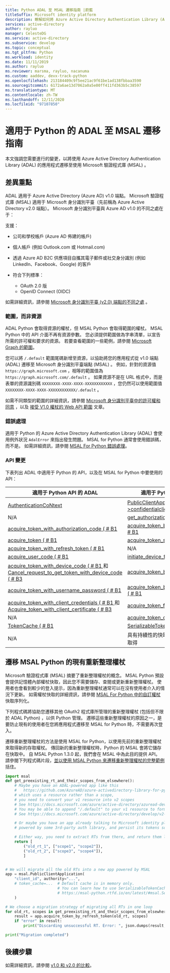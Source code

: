 ```yaml
---
title: Python ADAL 至 MSAL 遷移指南 |蔚藍
titleSuffix: Microsoft identity platform
description: 瞭解如何將 Azure Active Directory Authentication Library (ADAL) Python 應用程式遷移至適用于 Python 的 Microsoft 驗證程式庫 (MSAL) 。
services: active-directory
author: rayluo
manager: CelesteDG
ms.service: active-directory
ms.subservice: develop
ms.topic: conceptual
ms.tgt_pltfrm: Python
ms.workload: identity
ms.date: 11/11/2019
ms.author: rayluo
ms.reviewer: marsma, rayluo, nacanuma
ms.custom: aaddev, devx-track-python
ms.openlocfilehash: 213184409c9f5ee21ac9f61be1ad138fbbaa3590
ms.sourcegitcommit: 6172a6ae13d7062a0a5e00ff411fd363b5c38597
ms.translationtype: MT
ms.contentlocale: zh-TW
ms.lasthandoff: 12/11/2020
ms.locfileid: "97107850"
---
```

# <a name="adal-to-msal-migration-guide-for-python"></a>適用于 Python 的 ADAL 至 MSAL 遷移指南

本文強調您需要進行的變更，以將使用 Azure Active Directory Authentication Library (ADAL) 的應用程式遷移至使用 Microsoft 驗證程式庫 (MSAL) 。

## <a name="difference-highlights"></a>差異重點

ADAL 適用于 Azure Active Directory (Azure AD) v1.0 端點。 Microsoft 驗證程式庫 (MSAL) 適用于 Microsoft 身分識別平臺（先前稱為 Azure Active Directory v2.0 端點）。 Microsoft 身分識別平臺與 Azure AD v1.0 的不同之處在于：

支援：
  - 公司和學校帳戶 (Azure AD 佈建的帳戶)
  - 個人帳戶 (例如 Outlook.com 或 Hotmail.com)
  - 透過 Azure AD B2C 供應項目自攜其電子郵件或社交身分識別 (例如 LinkedIn、Facebook、Google) 的客戶

- 符合下列標準：
  - OAuth 2.0 版
  - OpenID Connect (OIDC) 

如需詳細資訊，請參閱 [Microsoft 身分識別平臺 (v2.0) 端點的不同之處](../azuread-dev/azure-ad-endpoint-comparison.md) 。

### <a name="scopes-not-resources"></a>範圍，而非資源

ADAL Python 會取得資源的權杖，但 MSAL Python 會取得範圍的權杖。 MSAL Python 中的 API 介面不再有資源參數。 您必須提供範圍做為字串清單，以宣告所需的許可權和要求的資源。 若要查看範圍的一些範例，請參閱 [Microsoft Graph 的範圍](/graph/permissions-reference)。

您可以將 `/.default` 範圍尾碼新增至資源，以協助將您的應用程式從 v1.0 端點 (ADAL) 遷移至 Microsoft 身分識別平臺端點 (MSAL) 。 例如，針對的資源值 `https://graph.microsoft.com` ，相等的範圍值為 `https://graph.microsoft.com/.default` 。  如果資源不是在 URL 格式中，而是表單的資源識別碼 `XXXXXXXX-XXXX-XXXX-XXXXXXXXXXXX` ，您仍然可以使用範圍值 `XXXXXXXX-XXXX-XXXX-XXXXXXXXXXXX/.default` 。

如需不同類型的範圍的詳細資訊，請參閱 [Microsoft 身分識別平臺中的許可權和同意](./v2-permissions-and-consent.md) ，以及 [接受 V1.0 權杖的 Web API 範圍](./msal-v1-app-scopes.md) 文章。

### <a name="error-handling"></a>錯誤處理

適用于 Python 的 Azure Active Directory Authentication Library (ADAL) 會使用例外狀況 `AdalError` 來指出發生問題。 MSAL for Python 通常會使用錯誤碼，而不是。 如需詳細資訊，請參閱 [MSAL For Python 錯誤處理](msal-error-handling-python.md)。

### <a name="api-changes"></a>API 變更

下表列出 ADAL 中適用于 Python 的 API，以及在 MSAL for Python 中要使用的 API：

| 適用于 Python API 的 ADAL  | 適用于 Python API 的 MSAL |
| ------------------- | ---------------------------------- |
| [AuthenticationCoNtext](https://adal-python.readthedocs.io/en/latest/#adal.AuthenticationContext)  | [PublicClientApplication 或 >confidentialclientapplication](https://msal-python.readthedocs.io/en/latest/#msal.ClientApplication.__init__)  |
| N/A  | [get_authorization_request_url ( # B1 ](https://msal-python.readthedocs.io/en/latest/#msal.ClientApplication.get_authorization_request_url)  |
| [acquire_token_with_authorization_code ( # B1 ](https://adal-python.readthedocs.io/en/latest/#adal.AuthenticationContext.acquire_token_with_authorization_code) | [acquire_token_by_authorization_code ( # B1 ](https://msal-python.readthedocs.io/en/latest/#msal.ClientApplication.acquire_token_by_authorization_code) |
| [acquire_token ( # B1 ](https://adal-python.readthedocs.io/en/latest/#adal.AuthenticationContext.acquire_token) | [acquire_token_silent ( # B1 ](https://msal-python.readthedocs.io/en/latest/#msal.ClientApplication.acquire_token_silent) |
| [acquire_token_with_refresh_token ( # B1 ](https://adal-python.readthedocs.io/en/latest/#adal.AuthenticationContext.acquire_token_with_refresh_token) | N/A |
| [acquire_user_code ( # B1 ](https://adal-python.readthedocs.io/en/latest/#adal.AuthenticationContext.acquire_user_code) | [initiate_device_flow ( # B1 ](https://msal-python.readthedocs.io/en/latest/#msal.PublicClientApplication.initiate_device_flow) |
| [acquire_token_with_device_code ( # B1 ](https://adal-python.readthedocs.io/en/latest/#adal.AuthenticationContext.acquire_token_with_device_code) 和 [Cancel_request_to_get_token_with_device_code ( # B3 ](https://adal-python.readthedocs.io/en/latest/#adal.AuthenticationContext.cancel_request_to_get_token_with_device_code) | [acquire_token_by_device_flow ( # B1 ](https://msal-python.readthedocs.io/en/latest/#msal.PublicClientApplication.acquire_token_by_device_flow) |
| [acquire_token_with_username_password ( # B1 ](https://adal-python.readthedocs.io/en/latest/#adal.AuthenticationContext.acquire_token_with_username_password) | [acquire_token_by_username_password ( # B1 ](https://msal-python.readthedocs.io/en/latest/#msal.PublicClientApplication.acquire_token_by_username_password) |
| [acquire_token_with_client_credentials ( # B1 ](https://adal-python.readthedocs.io/en/latest/#adal.AuthenticationContext.acquire_token_with_client_credentials) 和 [Acquire_token_with_client_certificate ( # B3 ](https://adal-python.readthedocs.io/en/latest/#adal.AuthenticationContext.acquire_token_with_client_certificate) | [acquire_token_for_client ( # B1 ](https://msal-python.readthedocs.io/en/latest/#msal.ConfidentialClientApplication.acquire_token_for_client) |
| N/A | [acquire_token_on_behalf_of ( # B1 ](https://msal-python.readthedocs.io/en/latest/#msal.ConfidentialClientApplication.acquire_token_on_behalf_of) |
| [TokenCache ( # B1 ](https://adal-python.readthedocs.io/en/latest/#adal.TokenCache) | [SerializableTokenCache ( # B1 ](https://msal-python.readthedocs.io/en/latest/#msal.SerializableTokenCache) |
| N/A | 具有持續性的快取，可從[MSAL 延伸](https://github.com/marstr/original-microsoft-authentication-extensions-for-python)模組取得 |

## <a name="migrate-existing-refresh-tokens-for-msal-python"></a>遷移 MSAL Python 的現有重新整理權杖

Microsoft 驗證程式庫 (MSAL) 摘要了重新整理權杖的概念。 MSAL Python 預設會提供記憶體內部權杖快取，因此您不需要儲存、查閱或更新重新整理權杖。 使用者也會看到較少的登入提示，因為重新整理權杖通常可以在沒有使用者介入的情況下更新。 如需權杖快取的詳細資訊，請參閱 [MSAL For Python 中的自訂權杖](msal-python-token-cache-serialization.md)快取序列化。

下列程式碼將協助您遷移其他 OAuth2 程式庫所管理的重新整理權杖 (包括但不限於 ADAL Python) ，以供 Python 管理。 遷移這些重新整理權杖的原因之一，是要防止現有的使用者在您將應用程式遷移至 MSAL for Python 時，不需要再次登入。

遷移重新整理權杖的方法是使用 MSAL for Python，以使用先前的重新整理權杖來取得新的存取權杖。 傳回新的重新整理權杖時，Python 的 MSAL 會將它儲存在快取中。
自 MSAL Python 1.3.0 起，我們會在 MSAL 中為此目的提供 API。
請參閱下列程式碼片段，[並以使用 MSAL Python 來遷移重新整理權杖的完整範例](https://github.com/AzureAD/microsoft-authentication-library-for-python/blob/1.3.0/sample/migrate_rt.py#L28-L67)括住。

```python
import msal
def get_preexisting_rt_and_their_scopes_from_elsewhere():
    # Maybe you have an ADAL-powered app like this
    #   https://github.com/AzureAD/azure-activedirectory-library-for-python/blob/1.2.3/sample/device_code_sample.py#L72
    # which uses a resource rather than a scope,
    # you need to convert your v1 resource into v2 scopes
    # See https://docs.microsoft.com/azure/active-directory/azuread-dev/azure-ad-endpoint-comparison#scopes-not-resources
    # You may be able to append "/.default" to your v1 resource to form a scope
    # See https://docs.microsoft.com/azure/active-directory/develop/v2-permissions-and-consent#the-default-scope

    # Or maybe you have an app already talking to Microsoft identity platform v2,
    # powered by some 3rd-party auth library, and persist its tokens somehow.

    # Either way, you need to extract RTs from there, and return them like this.
    return [
        ("old_rt_1", ["scope1", "scope2"]),
        ("old_rt_2", ["scope3", "scope4"]),
        ]


# We will migrate all the old RTs into a new app powered by MSAL
app = msal.PublicClientApplication(
    "client_id", authority="...",
    # token_cache=...  # Default cache is in memory only.
                       # You can learn how to use SerializableTokenCache from
                       # https://msal-python.rtfd.io/en/latest/#msal.SerializableTokenCache
    )

# We choose a migration strategy of migrating all RTs in one loop
for old_rt, scopes in get_preexisting_rt_and_their_scopes_from_elsewhere():
    result = app.acquire_token_by_refresh_token(old_rt, scopes)
    if "error" in result:
        print("Discarding unsuccessful RT. Error: ", json.dumps(result, indent=2))

print("Migration completed")
```


## <a name="next-steps"></a>後續步驟

如需詳細資訊，請參閱 [v1.0 和 v2.0 的比較](../azuread-dev/azure-ad-endpoint-comparison.md)。
